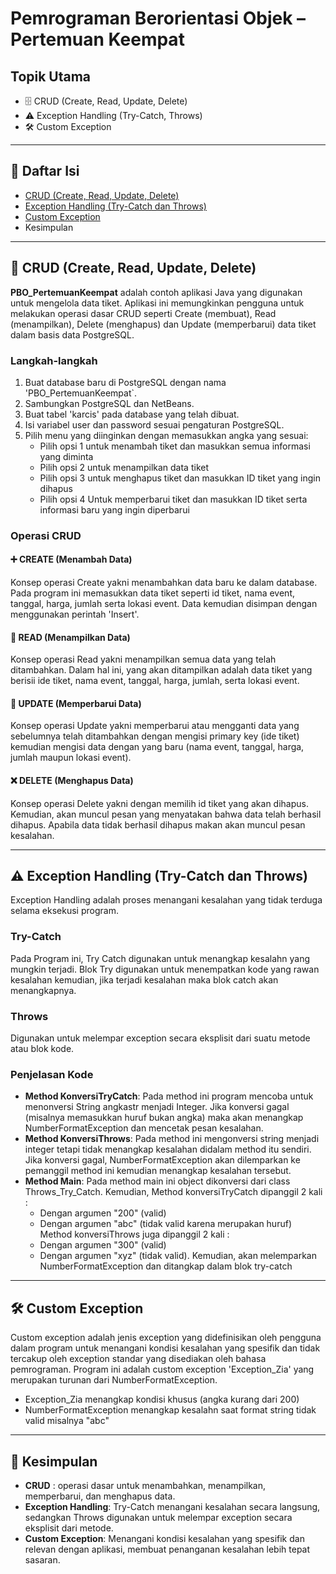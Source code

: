 # Pemrograman Berorientasi Objek – Pertemuan Keempat

## Topik Utama
- 🗄️  CRUD (Create, Read, Update, Delete)
- ⚠️ Exception Handling (Try-Catch, Throws) 
- 🛠️ Custom Exception 

---

## 📑 Daftar Isi 
- [CRUD (Create, Read, Update, Delete)](https://github.com/fauziaeka/TugasPBO_TM04/blob/main/PBO_PertemuanKeempat.java)
- [Exception Handling (Try-Catch dan Throws)](https://github.com/fauziaeka/TugasPBO_TM04/blob/main/Throws_Try_Catch.java)
- [Custom Exception](https://github.com/fauziaeka/TugasPBO_TM04/blob/main/Exception_Zia.java)
- Kesimpulan

---

## 📝 CRUD (Create, Read, Update, Delete)

**PBO_PertemuanKeempat** adalah contoh aplikasi Java yang digunakan untuk mengelola data tiket. Aplikasi ini memungkinkan pengguna untuk melakukan operasi dasar CRUD seperti Create (membuat), Read (menampilkan), Delete (menghapus) dan Update (memperbarui) data tiket dalam basis data PostgreSQL.  

### Langkah-langkah
1. Buat database baru di PostgreSQL dengan nama 'PBO_PertemuanKeempat`. 
2. Sambungkan PostgreSQL dan NetBeans. 
3. Buat tabel 'karcis' pada database yang telah dibuat. 
4. Isi variabel user dan password sesuai pengaturan PostgreSQL. 
5. Pilih menu yang diinginkan dengan memasukkan angka yang sesuai:
   - Pilih opsi 1 untuk menambah tiket dan masukkan semua informasi yang diminta 
   - Pilih opsi 2 untuk menampilkan data tiket 
   - Pilih opsi 3 untuk menghapus tiket dan masukkan ID tiket yang ingin dihapus 
   - Pilih opsi 4 Untuk memperbarui tiket dan masukkan ID tiket serta informasi baru yang ingin diperbarui 

### Operasi CRUD

#### ➕ CREATE (Menambah Data) 
Konsep operasi Create yakni menambahkan data baru ke dalam database. Pada program ini memasukkan data tiket seperti id tiket, nama event, tanggal, harga, jumlah serta lokasi event. Data kemudian disimpan dengan menggunakan perintah 'Insert'.  

#### 📖 READ (Menampilkan Data) 
Konsep operasi Read yakni menampilkan semua data yang telah ditambahkan. Dalam hal ini, yang akan ditampilkan adalah data tiket yang berisii ide tiket, nama event, tanggal, harga, jumlah, serta lokasi event.

#### 🔄 UPDATE (Memperbarui Data) 
Konsep operasi Update yakni memperbarui atau mengganti data yang sebelumnya telah ditambahkan dengan mengisi primary key (ide tiket) kemudian mengisi data dengan yang baru (nama event, tanggal, harga, jumlah maupun lokasi event).  

#### ❌ DELETE (Menghapus Data) 
Konsep operasi Delete yakni dengan memilih id tiket yang akan dihapus. Kemudian, akan muncul pesan yang menyatakan bahwa data telah berhasil dihapus. Apabila data tidak berhasil dihapus makan akan muncul pesan kesalahan.  

---

## ⚠️ Exception Handling (Try-Catch dan Throws)

Exception Handling adalah proses menangani kesalahan yang tidak terduga selama eksekusi program.

### Try-Catch
Pada Program ini, Try Catch digunakan untuk menangkap kesalahn yang mungkin terjadi. Blok Try digunakan untuk menempatkan kode yang rawan kesalahan kemudian, jika terjadi kesalahan maka blok catch akan menangkapnya. 

### Throws
Digunakan untuk melempar exception secara eksplisit dari suatu metode atau blok kode.

### Penjelasan Kode
- **Method KonversiTryCatch**: Pada method ini program mencoba untuk menonversi String angkastr menjadi Integer. Jika konversi gagal (misalnya memasukkan huruf bukan angka) maka akan menangkap NumberFormatException dan mencetak pesan kesalahan.  
- **Method KonversiThrows**: Pada method ini mengonversi string menjadi integer tetapi tidak menangkap kesalahan didalam method itu sendiri. Jika konversi gagal, NumberFormatException akan dilemparkan ke pemanggil method ini kemudian menangkap kesalahan tersebut.  
- **Method Main**: Pada method main ini object dikonversi dari class Throws_Try_Catch. Kemudian,
  Method konversiTryCatch dipanggil 2 kali : 
  - Dengan argumen "200" (valid) 
  - Dengan argumen "abc" (tidak valid karena merupakan huruf) 
  Method konversiThrows juga dipanggil 2 kali : 
  - Dengan argumen "300" (valid) 
  - Dengan argumen "xyz" (tidak valid). Kemudian, akan melemparkan NumberFormatException dan ditangkap dalam blok try-catch 
---

## 🛠️ Custom Exception

Custom exception adalah jenis exception yang didefinisikan oleh pengguna dalam program untuk menangani kondisi kesalahan yang spesifik dan tidak tercakup oleh exception standar yang disediakan oleh bahasa pemrograman. Program ini adalah custom exception 'Exception_Zia' yang merupakan turunan dari NumberFormatException.   
   - Exception_Zia menangkap kondisi khusus (angka kurang dari 200) 
   - NumberFormatException menangkap kesalahn saat format string tidak valid misalnya "abc" 


---

## 📝 Kesimpulan

- **CRUD** : operasi dasar untuk menambahkan, menampilkan, memperbarui, dan menghapus data. 
- **Exception Handling**: Try-Catch menangani kesalahan secara langsung, sedangkan Throws digunakan untuk melempar exception secara eksplisit dari metode. 
- **Custom Exception**: Menangani kondisi kesalahan yang spesifik dan relevan dengan aplikasi, membuat penanganan kesalahan lebih tepat sasaran. 
